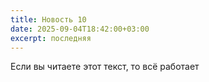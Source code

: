 ```yaml
---
title: Новость 10
date: 2025-09-04T18:42:00+03:00
excerpt: последняя
---
```

Если вы читаете этот текст, то всё работает
